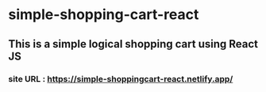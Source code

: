 # simple-shopping-cart-react
## This is a simple logical shopping cart using React JS
### site URL : https://simple-shoppingcart-react.netlify.app/
